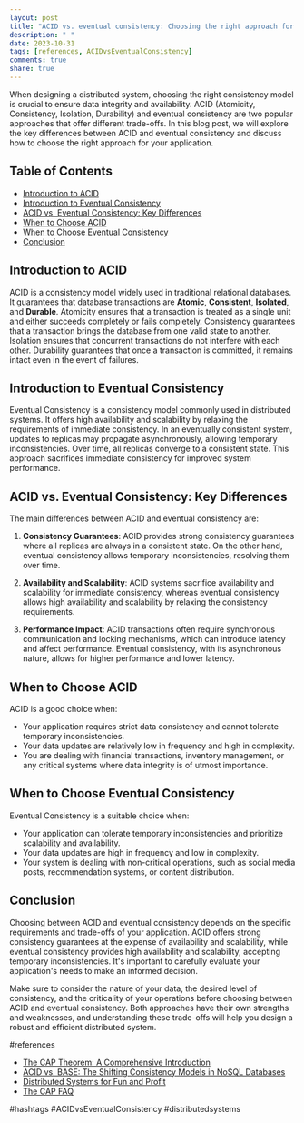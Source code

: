 ```yaml
---
layout: post
title: "ACID vs. eventual consistency: Choosing the right approach for your application"
description: " "
date: 2023-10-31
tags: [references, ACIDvsEventualConsistency]
comments: true
share: true
---
```


When designing a distributed system, choosing the right consistency model is crucial to ensure data integrity and availability. ACID (Atomicity, Consistency, Isolation, Durability) and eventual consistency are two popular approaches that offer different trade-offs. In this blog post, we will explore the key differences between ACID and eventual consistency and discuss how to choose the right approach for your application.

## Table of Contents
- [Introduction to ACID](#introduction-to-acid)
- [Introduction to Eventual Consistency](#introduction-to-eventual-consistency)
- [ACID vs. Eventual Consistency: Key Differences](#acid-vs-eventual-consistency-key-differences)
- [When to Choose ACID](#when-to-choose-acid)
- [When to Choose Eventual Consistency](#when-to-choose-eventual-consistency)
- [Conclusion](#conclusion)

## Introduction to ACID
ACID is a consistency model widely used in traditional relational databases. It guarantees that database transactions are **Atomic**, **Consistent**, **Isolated**, and **Durable**. Atomicity ensures that a transaction is treated as a single unit and either succeeds completely or fails completely. Consistency guarantees that a transaction brings the database from one valid state to another. Isolation ensures that concurrent transactions do not interfere with each other. Durability guarantees that once a transaction is committed, it remains intact even in the event of failures.

## Introduction to Eventual Consistency
Eventual Consistency is a consistency model commonly used in distributed systems. It offers high availability and scalability by relaxing the requirements of immediate consistency. In an eventually consistent system, updates to replicas may propagate asynchronously, allowing temporary inconsistencies. Over time, all replicas converge to a consistent state. This approach sacrifices immediate consistency for improved system performance.

## ACID vs. Eventual Consistency: Key Differences
The main differences between ACID and eventual consistency are:

1. **Consistency Guarantees**: ACID provides strong consistency guarantees where all replicas are always in a consistent state. On the other hand, eventual consistency allows temporary inconsistencies, resolving them over time. 

2. **Availability and Scalability**: ACID systems sacrifice availability and scalability for immediate consistency, whereas eventual consistency allows high availability and scalability by relaxing the consistency requirements.

3. **Performance Impact**: ACID transactions often require synchronous communication and locking mechanisms, which can introduce latency and affect performance. Eventual consistency, with its asynchronous nature, allows for higher performance and lower latency.

## When to Choose ACID
ACID is a good choice when:

- Your application requires strict data consistency and cannot tolerate temporary inconsistencies.
- Your data updates are relatively low in frequency and high in complexity.
- You are dealing with financial transactions, inventory management, or any critical systems where data integrity is of utmost importance.

## When to Choose Eventual Consistency
Eventual Consistency is a suitable choice when:

- Your application can tolerate temporary inconsistencies and prioritize scalability and availability.
- Your data updates are high in frequency and low in complexity.
- Your system is dealing with non-critical operations, such as social media posts, recommendation systems, or content distribution.

## Conclusion
Choosing between ACID and eventual consistency depends on the specific requirements and trade-offs of your application. ACID offers strong consistency guarantees at the expense of availability and scalability, while eventual consistency provides high availability and scalability, accepting temporary inconsistencies. It's important to carefully evaluate your application's needs to make an informed decision.

Make sure to consider the nature of your data, the desired level of consistency, and the criticality of your operations before choosing between ACID and eventual consistency. Both approaches have their own strengths and weaknesses, and understanding these trade-offs will help you design a robust and efficient distributed system.

#references 
- [The CAP Theorem: A Comprehensive Introduction](https://link.springer.com/article/10.1007/s00778-012-0288-y)
- [ACID vs. BASE: The Shifting Consistency Models in NoSQL Databases](https://queue.acm.org/detail.cfm?id=1394128)
- [Distributed Systems for Fun and Profit](http://book.mixu.net/distsys/single-page.html) 
- [The CAP FAQ](https://www.ics.uci.edu/~cs223/w12/CAP/)

#hashtags
#ACIDvsEventualConsistency #distributedsystems